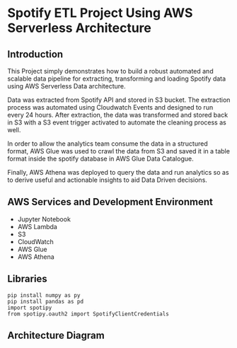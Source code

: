 # Spotify ETL Project Using AWS Serverless Architecture

## Introduction
This Project simply demonstrates how to build a robust automated and scalable data pipeline for extracting, transforming and loading Spotify data using AWS Serverless Data architecture.   

Data was extracted from Spotify API and stored in S3 bucket. The extraction process was automated using Cloudwatch Events and designed to run every 24 hours. After extraction, the data was transformed and stored back in S3 with a S3 event trigger activated to automate the cleaning process as well.   

In order to allow the analytics team consume the data in a structured format, AWS Glue was used to crawl the data from S3 and saved it in a table format inside the spotify database in AWS Glue Data Catalogue.

Finally, AWS Athena was deployed to query the data and run analytics so as to derive useful and actionable insights to aid Data Driven decisions.

## AWS Services and Development Environment
* Jupyter Notebook
* AWS Lambda
* S3
* CloudWatch
* AWS Glue
* AWS Athena

## Libraries 
```
pip install numpy as py
pip install pandas as pd
import spotipy
from spotipy.oauth2 import SpotifyClientCredentials
```
## Architecture Diagram
